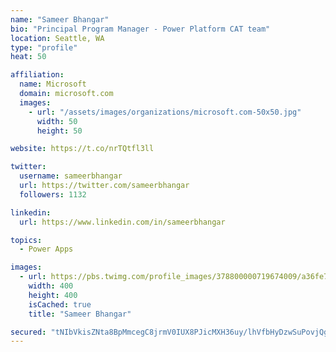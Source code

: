```yaml
---
name: "Sameer Bhangar"
bio: "Principal Program Manager - Power Platform CAT team"
location: Seattle, WA
type: "profile"
heat: 50

affiliation:
  name: Microsoft
  domain: microsoft.com
  images:
    - url: "/assets/images/organizations/microsoft.com-50x50.jpg"
      width: 50
      height: 50

website: https://t.co/nrTQtfl3ll

twitter:
  username: sameerbhangar
  url: https://twitter.com/sameerbhangar
  followers: 1132

linkedin:
  url: https://www.linkedin.com/in/sameerbhangar

topics:
  - Power Apps

images:
  - url: https://pbs.twimg.com/profile_images/378800000719674009/a36fe7ddfab1778b76e5793772e43798_400x400.jpeg
    width: 400
    height: 400
    isCached: true
    title: "Sameer Bhangar"

secured: "tNIbVkisZNta8BpMmcegC8jrmV0IUX8PJicMXH36uy/lhVfbHyDzwSuPovjQg9a0MS00MjDfpP3DZV93nwoMCXwfQLRaOgREUswR245BYM3qZORWFKbRJ2xbIc8QPQg6g3ddIzGLAeNnMJW+maK9cQsSBJahEXZB3Vhlj+IAmeLO9xcz7fMErDe8Mf5w7pDoDklOTBxUqZjNfBpEYAUChG2GE6NIAk7O2oKywI9rP++OLX0mnhLjc1UwzZ08TV6e3Qy3n4KAO2OVCYrzlEeWXQkL/gJqxqZg1o8gtbFhP/c2xCuaB+wwwvk4x+GgU26psV3lXuyJiBi5U0OzyjsMWTnENphOdsQzwlbKy1QreGgLIyucFIWnTKw8TZSt3mrLv3gpQEyEJ9stqBujJkcscsbe9cXQ2peeiO/y7KjuyRk=;paq6ikwpkyVmSM38JSkLbw=="
---
```


